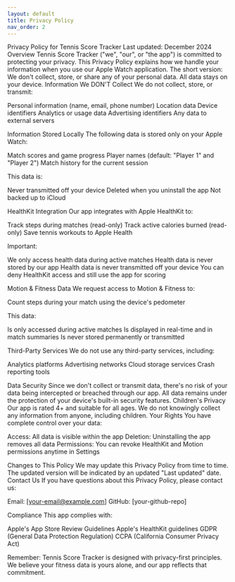 ```yaml
---
layout: default
title: Privacy Policy
nav_order: 2
---
```

Privacy Policy for Tennis Score Tracker
Last updated: December 2024
Overview
Tennis Score Tracker ("we", "our", or "the app") is committed to protecting your privacy. This Privacy Policy explains how we handle your information when you use our Apple Watch application.
The short version: We don't collect, store, or share any of your personal data. All data stays on your device.
Information We DON'T Collect
We do not collect, store, or transmit:

Personal information (name, email, phone number)
Location data
Device identifiers
Analytics or usage data
Advertising identifiers
Any data to external servers

Information Stored Locally
The following data is stored only on your Apple Watch:

Match scores and game progress
Player names (default: "Player 1" and "Player 2")
Match history for the current session

This data is:

Never transmitted off your device
Deleted when you uninstall the app
Not backed up to iCloud

HealthKit Integration
Our app integrates with Apple HealthKit to:

Track steps during matches (read-only)
Track active calories burned (read-only)
Save tennis workouts to Apple Health

Important:

We only access health data during active matches
Health data is never stored by our app
Health data is never transmitted off your device
You can deny HealthKit access and still use the app for scoring

Motion & Fitness Data
We request access to Motion & Fitness to:

Count steps during your match using the device's pedometer

This data:

Is only accessed during active matches
Is displayed in real-time and in match summaries
Is never stored permanently or transmitted

Third-Party Services
We do not use any third-party services, including:

Analytics platforms
Advertising networks
Cloud storage services
Crash reporting tools

Data Security
Since we don't collect or transmit data, there's no risk of your data being intercepted or breached through our app. All data remains under the protection of your device's built-in security features.
Children's Privacy
Our app is rated 4+ and suitable for all ages. We do not knowingly collect any information from anyone, including children.
Your Rights
You have complete control over your data:

Access: All data is visible within the app
Deletion: Uninstalling the app removes all data
Permissions: You can revoke HealthKit and Motion permissions anytime in Settings

Changes to This Policy
We may update this Privacy Policy from time to time. The updated version will be indicated by an updated "Last updated" date.
Contact Us
If you have questions about this Privacy Policy, please contact us:

Email: [your-email@example.com]
GitHub: [your-github-repo]

Compliance
This app complies with:

Apple's App Store Review Guidelines
Apple's HealthKit guidelines
GDPR (General Data Protection Regulation)
CCPA (California Consumer Privacy Act)


Remember: Tennis Score Tracker is designed with privacy-first principles. We believe your fitness data is yours alone, and our app reflects that commitment.
